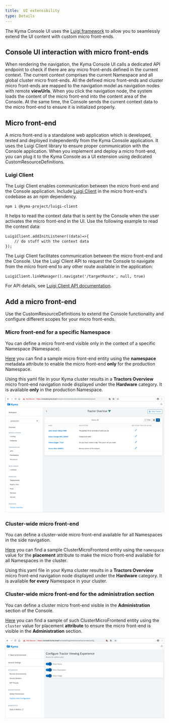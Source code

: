 ```yaml
---
title:  UI extensibility
type: Details
---
```


The Kyma Console UI uses the [Luigi framework](https://github.com/kyma-project/luigi) to allow you to seamlessly extend the UI content with custom micro front-ends.

## Console UI interaction with micro front-ends

When rendering the navigation, the Kyma Console UI calls a dedicated API endpoint to check if there are any micro front-ends defined in the current context. The current context comprises the current Namespace and all global cluster micro front-ends. All the defined micro front-ends and cluster micro front-ends are mapped to the navigation model as navigation nodes with remote **viewUrls**. When you click the navigation node, the system loads the content of the micro front-end into the content area of the Console. At the same time, the Console sends the current context data to the micro front-end to ensure it is initialized properly.

## Micro front-end

A micro front-end is a standalone web application which is developed, tested and deployed independently from the Kyma Console application. It uses the Luigi Client library to ensure proper communication with the Console application. When you implement and deploy a micro front-end, you can plug it to the Kyma Console as a UI extension using dedicated CustomResourceDefinitions.

### Luigi Client

The Luigi Client enables communication between the micro front-end and the Console application.
Include [Luigi Client](https://www.npmjs.com/package/@kyma-project/luigi-client) in the micro front-end's codebase as an npm dependency.

```
npm i @kyma-project/luigi-client
```
It helps to read the context data that is sent by the Console when the user activates the micro front-end in the UI.
Use the following example to read the context data:

```
LuigiClient.addInitListener((data)=>{
    // do stuff with the context data
});
```

The Luigi Client facilitates communication between the micro front-end and the Console. Use the Luigi Client API to request the Console to navigate from the micro front-end to any other route available in the application:

```
LuigiClient.linkManager().navigate('/targetRoute', null, true)
```

For API details, see [Luigi Client API documentation](https://github.com/kyma-project/luigi/blob/master/docs/luigi-client-api.md).


## Add a micro front-end

Use the CustomResourceDefinitions to extend the Console functionality and configure different scopes for your micro front-ends.

### Micro front-end for a specific Namespace

You can define a micro front-end visible only in the context of a specific Namespace (Namespace).

[Here](https://github.com/kyma-project/kyma/blob/master/docs/console/docs/assets/mf-namespaced.yaml) you can find a sample micro front-end entity using the **namespace** metadata attribute to enable the micro front-end **only** for the production Namespace.

Using this yaml file in your Kyma cluster results in a **Tractors Overview** micro front-end navigation node displayed under the **Hardware** category. It is available **only** in the production Namespace.

![MF-one-namespace](assets/mf-one-namespace.png)

### Cluster-wide micro front-end
You can define a cluster-wide micro front-end available for all Namespaces in the side navigation.

[Here](https://github.com/kyma-project/kyma/blob/master/docs/console/docs/assets/cmf-namespace.yaml) you can find a sample ClusterMicroFrontend entity using the `namespace` value for the **placement** attribute to make the micro front-end available for all Namespaces in the cluster.

Using this yaml file in your Kyma cluster results in a **Tractors Overview** micro front-end navigation node displayed under the **Hardware** category. It is available **for every** Namespace in your cluster.

### Cluster-wide micro front-end for the administration section
You can define a cluster micro front-end visible in the **Administration** section of the Console.

[Here](https://github.com/kyma-project/kyma/blob/master/docs/console/docs/assets/cmf-cluster.yaml) you can find a sample of such ClusterMicroFrontend entity using the `cluster` value for placement  **attribute** to ensure the micro front-end is visible in the **Administration** section.

![CMF-admin-section](assets/cmf-admin-section.png)
